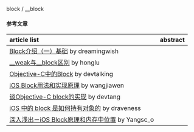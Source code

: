 
block / __block
#### 参考文章
article list | abstract
:-- | :--:
[Block介绍（一）基础](http://www.dreamingwish.com/article/block%E4%BB%8B%E7%BB%8D%EF%BC%88%E4%B8%80%EF%BC%89%E5%9F%BA%E7%A1%80.html) by dreamingwish |
[__weak与__block区别](https://honglu.me/2015/01/06/weak%E4%B8%8Eblock%E5%8C%BA%E5%88%AB/) by honglu |
[Objective-C中的Block](http://www.devtalking.com/articles/you-should-know-block/) by devtalking |
[iOS Block用法和实现原理](https://www.wangjiawen.com/ios/ios-block-usage-and-implementation) by wangjiawen |
[谈Objective-C block的实现](http://blog.devtang.com/2013/07/28/a-look-inside-blocks/) by devtang |
[iOS 中的 block 是如何持有对象的](https://draveness.me/block-retain-object) by draveness |
[深入浅出－iOS Block原理和内存中位置](https://www.jianshu.com/p/7b1c2951b508) by Yangsc_o |
